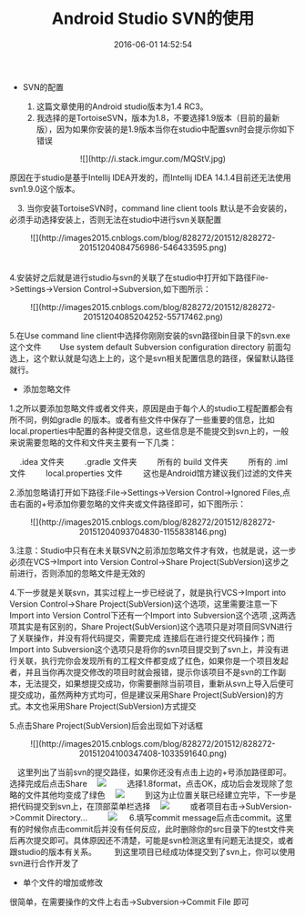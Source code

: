 ﻿---
title: Android Studio SVN的使用
date: 2016-06-01 14:52:54
tags: [AndroidStudio,SVN]
categories: AndroidStudio
---

- SVN的配置

  1. 这篇文章使用的Android studio版本为1.4 RC3。
  2. 我选择的是TortoiseSVN，版本为1.8，不要选择1.9版本（目前的最新版），因为如果你安装的是1.9版本当你在studio中配置svn时会提示你如下错误

<center>![](http://i.stack.imgur.com/MQStV.jpg)</center>

原因在于studio是基于Intellij IDEA开发的，而Intellij IDEA 14.1.4目前还无法使用svn1.9.0这个版本。

　3. 当你安装TortoiseSVN时，command line client tools 默认是不会安装的，必须手动选择安装上，否则无法在studio中进行svn关联配置

<center>![](http://images2015.cnblogs.com/blog/828272/201512/828272-20151204084756986-546433595.png)</center>　

4.安装好之后就是进行studio与svn的关联了在studio中打开如下路径File->Settings->Version Control->Subversion,如下图所示：
<center>![](http://images2015.cnblogs.com/blog/828272/201512/828272-20151204085204252-55717462.png)</center>


<!-- more -->


5.在Use command line client中选择你刚刚安装的svn路径bin目录下的svn.exe这个文件
　　Use system default Subversion configuration directory 前面勾选上，这个默认就是勾选上上的，这个是svn相关配置信息的路径，保留默认路径就行。
　　

- 添加忽略文件　

1.之所以要添加忽略文件或者文件夹，原因是由于每个人的studio工程配置都会有所不同，例如gradle 的版本。或者有些文件中保存了一些重要的信息，比如local.properties中配置的各种提交信息，这些信息是不能提交到svn上的，一般来说需要忽略的文件和文件夹主要有一下几类：

　   .idea 文件夹
　　 .gradle 文件夹
　　 所有的 build 文件夹
　　 所有的 .iml 文件
　　 local.properties 文件
　　
这也是Android馆方建议我们过滤的文件夹

2.添加忽略请打开如下路径:File->Settings->Version Control->Ignored Files,点击右面的+号添加你要忽略的文件夹或文件路径即可，如下图所示：

<center>![](http://images2015.cnblogs.com/blog/828272/201512/828272-20151204093704830-1155838146.png)</center>

3.注意：Studio中只有在未关联SVN之前添加忽略文件才有效，也就是说，这一步必须在VCS->Import into Version Control->Share Project(SubVersion)这步之前进行，否则添加的忽略文件是无效的

4.下一步就是关联svn，其实过程上一步已经说了，就是执行VCS->Import into Version Control->Share Project(SubVersion)这个选项，这里需要注意一下Import into Version Control下还有一个Import into Subversion这个选项 ,这两选项其实是有区别的，Share Project(SubVersion)这个选项只是对项目同SVN进行了关联操作，并没有将代码提交，需要完成 连接后在进行提交代码操作；而Import into Subversion这个选项只是将你的svn项目提交到了svn上，并没有进行关联，执行完你会发现所有的工程文件都变成了红色，如果你是一个项目发起者，并且当你再次提交修改的项目时就会报错，提示你该项目不是svn的工作副本，无法提交，如果想提交成功，你需要删除当前项目，重新从svn上导入后便可提交成功，虽然两种方式均可，但是建议采用Share Project(SubVersion)的方式。本文也采用Share Project(SubVersion)方式提交

5.点击Share Project(SubVersion)后会出现如下对话框
<center>![](http://images2015.cnblogs.com/blog/828272/201512/828272-20151204100347408-1033591640.png)</center>

　这里列出了当前svn的提交路径，如果你还没有点击上边的+号添加路径即可。选择完成后点击Share
　![](http://images2015.cnblogs.com/blog/828272/201512/828272-20151204101744127-1148841605.png)
　
　选择1.8format，点击OK，成功后会发现除了忽略的文件其他均变成了绿色
　![](http://images2015.cnblogs.com/blog/828272/201512/828272-20151204102023736-1619075435.png)
　
　到这为止位置关联已经建立完毕，下一步是把代码提交到svn上，在顶部菜单栏选择
　![](http://images2015.cnblogs.com/blog/828272/201512/828272-20151204102150502-1907591442.png)
　
　或者项目右击->SubVersion->Commit Directory...
　
　![](http://images2015.cnblogs.com/blog/828272/201512/828272-20151204102306643-1897108269.png)
　
6.填写commit message后点击commit。这里有的时候你点击commit后并没有任何反应，此时删除你的src目录下的test文件夹后再次提交即可。具体原因还不清楚，可能是svn检测这里有问题无法提交，或者跟studio的版本有关系。
　　到这里项目已经成功体提交到了svn上，你可以使用svn进行合作开发了
　

- 单个文件的增加或修改

很简单，在需要操作的文件上右击->Subversion->Commit File 即可
　